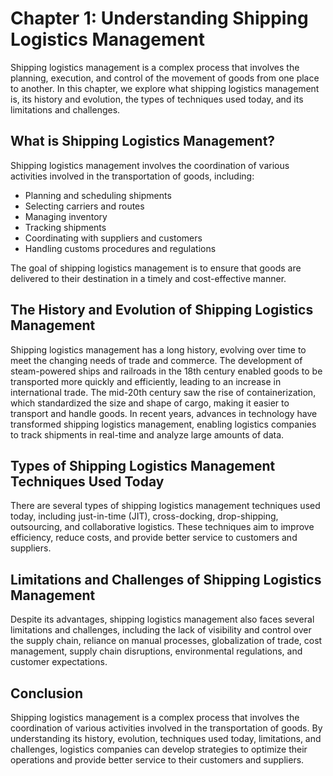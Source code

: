 Chapter 1: Understanding Shipping Logistics Management
======================================================

Shipping logistics management is a complex process that involves the planning, execution, and control of the movement of goods from one place to another. In this chapter, we explore what shipping logistics management is, its history and evolution, the types of techniques used today, and its limitations and challenges.

What is Shipping Logistics Management?
--------------------------------------

Shipping logistics management involves the coordination of various activities involved in the transportation of goods, including:

* Planning and scheduling shipments
* Selecting carriers and routes
* Managing inventory
* Tracking shipments
* Coordinating with suppliers and customers
* Handling customs procedures and regulations

The goal of shipping logistics management is to ensure that goods are delivered to their destination in a timely and cost-effective manner.

The History and Evolution of Shipping Logistics Management
----------------------------------------------------------

Shipping logistics management has a long history, evolving over time to meet the changing needs of trade and commerce. The development of steam-powered ships and railroads in the 18th century enabled goods to be transported more quickly and efficiently, leading to an increase in international trade. The mid-20th century saw the rise of containerization, which standardized the size and shape of cargo, making it easier to transport and handle goods. In recent years, advances in technology have transformed shipping logistics management, enabling logistics companies to track shipments in real-time and analyze large amounts of data.

Types of Shipping Logistics Management Techniques Used Today
------------------------------------------------------------

There are several types of shipping logistics management techniques used today, including just-in-time (JIT), cross-docking, drop-shipping, outsourcing, and collaborative logistics. These techniques aim to improve efficiency, reduce costs, and provide better service to customers and suppliers.

Limitations and Challenges of Shipping Logistics Management
-----------------------------------------------------------

Despite its advantages, shipping logistics management also faces several limitations and challenges, including the lack of visibility and control over the supply chain, reliance on manual processes, globalization of trade, cost management, supply chain disruptions, environmental regulations, and customer expectations.

Conclusion
----------

Shipping logistics management is a complex process that involves the coordination of various activities involved in the transportation of goods. By understanding its history, evolution, techniques used today, limitations, and challenges, logistics companies can develop strategies to optimize their operations and provide better service to their customers and suppliers.
